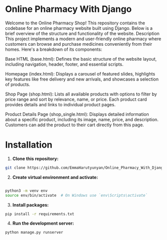 # Online Pharmacy With Django
Welcome to the Online Pharmacy Shop! This repository contains the codebase for an online pharmacy website built using Django. Below is a brief overview of the structure and functionality of the website.
Description
This project implements a modern and user-friendly online pharmacy where customers can browse and purchase medicines conveniently from their homes. Here's a breakdown of its components:

Base HTML (base.html): Defines the basic structure of the website layout, including navigation, header, footer, and essential scripts.

Homepage (index.html): Displays a carousel of featured slides, highlights key features like free delivery and new arrivals, and showcases a selection of products.

Shop Page (shop.html): Lists all available products with options to filter by price range and sort by relevance, name, or price. Each product card provides details and links to individual product pages.

Product Details Page (shop_single.html): Displays detailed information about a specific product, including its image, name, price, and description. Customers can add the product to their cart directly from this page.

# Installation
1. **Clone this repository:**
```bash
git clone https://github.com/EmmaHarutyunyan/Online_Pharmacy_With_Django.git
```

2. **Create virtual environment and activate:**
```bash

python3 -m venv env
source env/bin/activate  # On Windows use `env\Scripts\activate`
```

3. **Install packages:**
```bash
pip install -r requirements.txt
```

4. **Run the development server:**
```bash
python manage.py runserver
```


